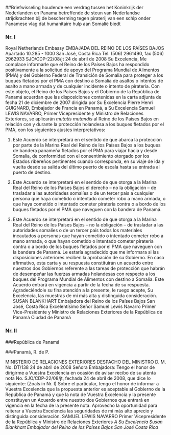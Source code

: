 <meta http-equiv='Content-Type' content='text/html; charset=utf-8' />

##Briefwisseling houdende een verdrag tussen het Koninkrijk der Nederlanden en Panama betreffende de steun van Nederlandse strijdkrachten bij de bescherming tegen piraterij van een schip onder Panamese vlag dat humanitaire hulp aan Somalië biedt

### Nr.  I  

Royal Netherlands Embassy EMBAJADA DEL REINO DE LOS PAÍSES BAJOS Apartado 10.285 - 1000 San José, Costa Rica Tel. (506) 2961490, fax (506) 2962933 SJO/CDP-22/08/jt 24 de abril de 2008 Su Excelencia, Me complace informarle que el Reino de los Países Bajos ha respondido positivamente a la solicitud de apoyo del Programa Mundial de Alimentos (PMA) y del Gobierno Federal de Transición de Somalia para proteger a los buques fletados por el PMA con destino a Somalia de asaltos o intentos de asalto a mano armada y de cualquier incidente o intento de piratería. Con este objeto, el Reino de los Países Bajos y el Gobierno de la República de Panamá acuerdan que las disposiciones contenidas en la carta adjunta de fecha 21 de diciembre de 2007 dirigida por Su Excelencia Pierre Henri GUIGNARD, Embajador de Francia en Panamá, a Su Excelencia Samuel LEWIS NAVARRO, Primer Vicepresidente y Ministro de Relaciones Exteriores, se aplicarán *mutatis mutandis* al Reino de los Países Bajos en relación con y durante la protección holandesa a los buques fletados por el PMA, con los siguientes ajustes interpretativos: 

1. Este Acuerdo se interpretará en el sentido de que abarca la protección por parte de la Marina Real del Reino de los Países Bajos a los buques de bandera panameña fletados por el PMA para viajar hacia y desde Somalia, de conformidad con el consentimiento otorgado por los Estados ribereños pertinentes cuando corresponda, en su viaje de ida y vuelta desde su salida del último puerto de escala hasta su entrada al puerto de destino.  

2. Este Acuerdo se interpretará en el sentido de que otorga a la Marina Real del Reino de los Países Bajos el derecho – no la obligación – de trasladar a las autoridades somalíes o de un tercer país a cualquier persona que haya cometido o intentado cometer robo a mano armada, o que haya cometido o intentado cometer piratería contra o a bordo de los buques fletados por el PMA que naveguen con la bandera de Panamá.  

3. Este Acuerdo se interpretará en el sentido de que otorga a la Marina Real del Reino de los Países Bajos – no la obligación – de trasladar a las autoridades somalíes o de un tercer país todos los materiales incautados a personas que hayan cometido o intentado cometer robo a mano armada, o que hayan cometido o intentado cometer piratería contra o a bordo de los buques fletados por el PMA que naveguen con la bandera de Panamá.   Le estaría agradecido que me informara si las disposiciones anteriores reciben la aprobación de su Gobierno. En caso afirmativo, esta carta y su respuesta constituirán un acuerdo entre nuestros dos Gobiernos referente a las tareas de protección que habrán de desempeñar las fuerzas armadas holandesas con respecto a los buques del Programa Mundial de Alimentos con destino a Somalia. Este Acuerdo entrará en vigencia a partir de la fecha de su respuesta. Agradeciéndole su fina atención a la presente, le ruego acepte, Su Excelencia, las muestras de mi más alta y distinguida consideración. SUSAN BLANKHART Embajadora del Reino de los Países Bajos San José, Costa Rica Excelentísimo Señor Samuel Lewis Navarro Primer Vice-Presidente y Ministro de Relaciones Exteriores de la República de Panamá Ciudad de Panamá   

### Nr.  II  

###República de Panamá

###Panamá, R. de P.

MINISTERIO DE RELACIONES EXTERIORES DESPACHO DEL MINISTRO D. M. No. DT/138 24 de abril de 2008 Señora Embajadora: Tengo el honor de dirigirme a Vuestra Excelencia en ocasión de avisar recibo de su atenta nota No. SJO/CDP-22/08/jt, fechada 24 de abril de 2008, que dice lo siguiente:  (Zoals in Nr. I)  Sobre el particular, tengo el honor de informar a Vuestra Excelencia que la propuesta anterior es aceptable al Gobierno de la República de Panamá y que la nota de Vuestra Excelencia y la presente constituyen un Acuerdo entre nuestro dos Gobiernos que entrará en vigencia en la fecha de la presente nota. Aprovecho la oportunidad para reiterar a Vuestra Excelencia las seguridades de mi más alto aprecio y distinguida consideración. SAMUEL LEWIS NAVARRO Primer Vicepresidente de la República y Ministro de Relaciones Exteriores  *A Su Excelencia*   *Susan Blankhart*   *Embajador del Reino de los Países Bajos*   *San José*   *Costa Rica*    
